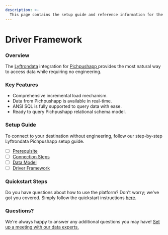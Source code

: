 ```yaml
---
description: >-
  This page contains the setup guide and reference information for the Pichpushapp  source connector.
---
```


# Driver Framework

### Overview

The [Lyftrondata](https://www.lyftrondata.com/) integration for [Pichpushapp ](None) provides the most natural way to access data while requiring no engineering.

### Key Features

* Comprehensive incremental load mechanism.
* Data from Pichpushapp  is available in real-time.&#x20;
* ANSI SQL is fully supported to query data with ease.
* Ready to query Pichpushapp  relational schema model.

### Setup Guide

To connect to your destination without engineering, follow our step-by-step Lyftrondata Pichpushapp  setup guide.

* [ ] [Prerequisite](../prerequisite.md)
* [ ] [Connection Steps](../connection-steps.md)
* [ ] [Data Model](../data-model/erd.md)
* [ ] [Driver Framework](../driver-framework/)

### Quickstart Steps

Do you have questions about how to use the platform? Don't worry; we've got you covered. Simply follow the quickstart instructions [here](../driver-framework/README.md).

### Questions? <a href="#questions" id="questions"></a>

We're always happy to answer any additional questions you may have! [Set up a meeting with our data experts.](https://www.lyftrondata.com/book-a-meeting/)


